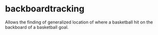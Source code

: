 # backboardtracking
Allows the finding of generalized location of where a basketball hit on the backboard of a basketball goal.
